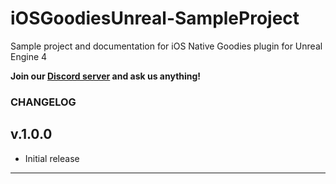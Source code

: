 # iOSGoodiesUnreal-SampleProject

Sample project and documentation for iOS Native Goodies plugin for Unreal Engine 4

**Join our [Discord server](https://discord.gg/SuJP9fY) and ask us anything!**

### CHANGELOG

## v.1.0.0

+ Initial release

---
